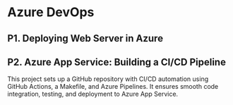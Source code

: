 # Azure DevOps

## P1. Deploying Web Server in Azure

## P2. Azure App Service: Building a CI/CD Pipeline
This project sets up a GitHub repository with CI/CD automation using GitHub Actions, a Makefile, and Azure Pipelines. It ensures smooth code integration, testing, and deployment to Azure App Service.
